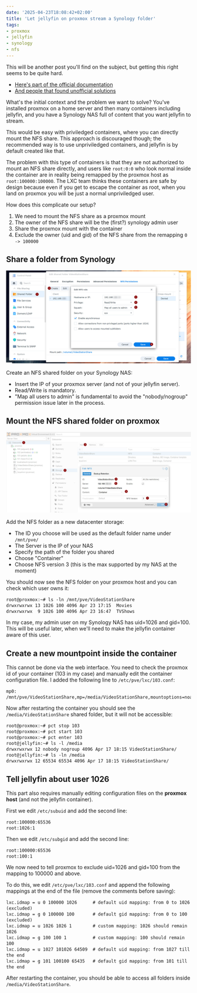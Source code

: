 ```yaml
---
date: '2025-04-23T18:08:42+02:00'
title: 'Let jellyfin on proxmox stream a Synology folder'
tags:
- proxmox
- jellyfin
- synology
- nfs
---
```


This will be another post you'll find on the subject, but getting this right seems to be quite hard.

- [Here's part of the official documentation](https://pve.proxmox.com/wiki/Unprivileged_LXC_containers#Using_local_directory_bind_mount_points)
- [And people that found unofficial solutions](https://forum.proxmox.com/threads/tutorial-unprivileged-lxcs-mount-cifs-shares.101795/)

What's the initial context and the problem we want to solve?
You've installed proxmox on a home server and then many containers including jellyfin, and you have a Synology NAS full of content that you want jellyfin to stream.

This would be easy with priviledged containers, where you can directly mount the NFS share.
This approach is discouraged though; the recommended way is to use unpriviledged containers, and jellyfin is by default created like that.

The problem with this type of containers is that they are not authorized to mount an NFS share directly, and users like `root:0:0` who look normal inside the container are in reality being remapped by the proxmox host as `root:100000:100000`.
The LXC team thinks these containers are safe by design because even if you get to escape the container as root, when you land on proxmox you will be just a normal unpriviledged user.

How does this complicate our setup?

1. We need to mount the NFS share as a proxmox mount
2. The owner of the NFS share will be the (first?) synology admin user
3. Share the proxmox mount with the container
4. Exclude the owner (uid and gid) of the NFS share from the remapping `0 -> 100000`

## Share a folder from Synology

![Shared NFS folder from Synology](synology-nfs.jpg)

Create an NFS shared folder on your Synology NAS:

- Insert the IP of your proxmox server (and not of your jellyfin server).
- Read/Write is mandatory.
- "Map all users to admin" is fundamental to avoid the "nobody/nogroup" permission issue later in the process.

## Mount the NFS shared folder on proxmox

![Proxmox datacenter storage](proxmox-datacenter-storage.jpg)

Add the NFS folder as a new datacenter storage:

- The ID you choose will be used as the default folder name under `/mnt/pve/`
- The Server is the IP of your NAS
- Specify the path of the folder you shared
- Choose "Container"
- Choose NFS version 3 (this is the max supported by my NAS at the moment)

You should now see the NFS folder on your proxmox host and you can check which user owns it:

```
root@proxmox:~# ls -ln /mnt/pve/VideoStationShare
drwxrwxrwx 13 1026 100 4096 Apr 23 17:15  Movies
drwxrwxrwx  9 1026 100 4096 Apr 23 16:47  TVShows
```

In my case, my admin user on my Synology NAS has uid=1026 and gid=100.
This will be useful later, when we'll need to make the jellyfin container aware of this user.

## Create a new mountpoint inside the container

This cannot be done via the web interface.
You need to check the proxmox id of your container (103 in my case) and manually edit the container configuration file.
I added the following line to `/etc/pve/lxc/103.conf`:

```
mp0: /mnt/pve/VideoStationShare,mp=/media/VideoStationShare,mountoptions=noatime;nodev;noexec;nosuid,ro=1
```

Now after restarting the container you should see the `/media/VideoStationShare` shared folder, but it will not be accessible:

```
root@proxmox:~# pct stop 103
root@proxmox:~# pct start 103
root@proxmox:~# pct enter 103
root@jellyfin:~# ls -l /media
drwxrwxrwx 12 nobody nogroup 4096 Apr 17 18:15 VideoStationShare/
root@jellyfin:~# ls -ln /media
drwxrwxrwx 12 65534 65534 4096 Apr 17 18:15 VideoStationShare/
```

## Tell jellyfin about user 1026

This part also requires manually editing configuration files on the **proxmox host** (and not the jellyfin container).

First we edit `/etc/subuid` and add the second line:

```
root:100000:65536
root:1026:1
```

Then we edit `/etc/subgid` and add the second line:

```
root:100000:65536
root:100:1
```

We now need to tell proxmox to exclude uid=1026 and gid=100 from the mapping to 100000 and above.

To do this, we edit `/etc/pve/lxc/103.conf` and append the following mappings at the end of the file (remove the comments before saving):

```
lxc.idmap = u 0 100000 1026      # default uid mapping: from 0 to 1026 (excluded)
lxc.idmap = g 0 100000 100       # default gid mapping: from 0 to 100 (excluded)
lxc.idmap = u 1026 1026 1        # custom mapping: 1026 should remain 1026
lxc.idmap = g 100 100 1          # custom mapping: 100 should remain 100
lxc.idmap = u 1027 101026 64509  # default uid mapping: from 1027 till the end
lxc.idmap = g 101 100100 65435   # default gid mapping: from 101 till the end
```

After restarting the container, you should be able to access all folders inside `/media/VideoStationShare`.
